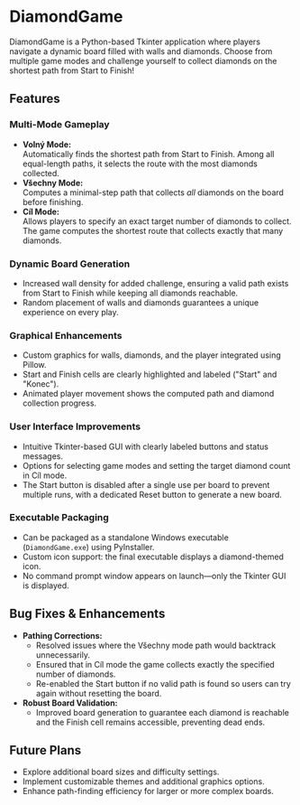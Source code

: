 # DiamondGame

DiamondGame is a Python-based Tkinter application where players navigate a dynamic board filled with walls and diamonds. Choose from multiple game modes and challenge yourself to collect diamonds on the shortest path from Start to Finish!

## Features

### Multi-Mode Gameplay
- **Volný Mode:**  
  Automatically finds the shortest path from Start to Finish. Among all equal-length paths, it selects the route with the most diamonds collected.
- **Všechny Mode:**  
  Computes a minimal-step path that collects *all* diamonds on the board before finishing.
- **Cíl Mode:**  
  Allows players to specify an exact target number of diamonds to collect. The game computes the shortest route that collects exactly that many diamonds.

### Dynamic Board Generation
- Increased wall density for added challenge, ensuring a valid path exists from Start to Finish while keeping all diamonds reachable.
- Random placement of walls and diamonds guarantees a unique experience on every play.

### Graphical Enhancements
- Custom graphics for walls, diamonds, and the player integrated using Pillow.
- Start and Finish cells are clearly highlighted and labeled ("Start" and "Konec").
- Animated player movement shows the computed path and diamond collection progress.

### User Interface Improvements
- Intuitive Tkinter-based GUI with clearly labeled buttons and status messages.
- Options for selecting game modes and setting the target diamond count in Cíl mode.
- The Start button is disabled after a single use per board to prevent multiple runs, with a dedicated Reset button to generate a new board.

### Executable Packaging
- Can be packaged as a standalone Windows executable (`DiamondGame.exe`) using PyInstaller.
- Custom icon support: the final executable displays a diamond-themed icon.
- No command prompt window appears on launch—only the Tkinter GUI is displayed.

## Bug Fixes & Enhancements
- **Pathing Corrections:**  
  - Resolved issues where the Všechny mode path would backtrack unnecessarily.
  - Ensured that in Cíl mode the game collects exactly the specified number of diamonds.
  - Re-enabled the Start button if no valid path is found so users can try again without resetting the board.
- **Robust Board Validation:**  
  - Improved board generation to guarantee each diamond is reachable and the Finish cell remains accessible, preventing dead ends.

## Future Plans
- Explore additional board sizes and difficulty settings.
- Implement customizable themes and additional graphics options.
- Enhance path-finding efficiency for larger or more complex boards.
